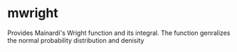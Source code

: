 # mwright
Provides Mainardi's Wright function and its integral.
The function genralizes the normal probability distribution and denisity
